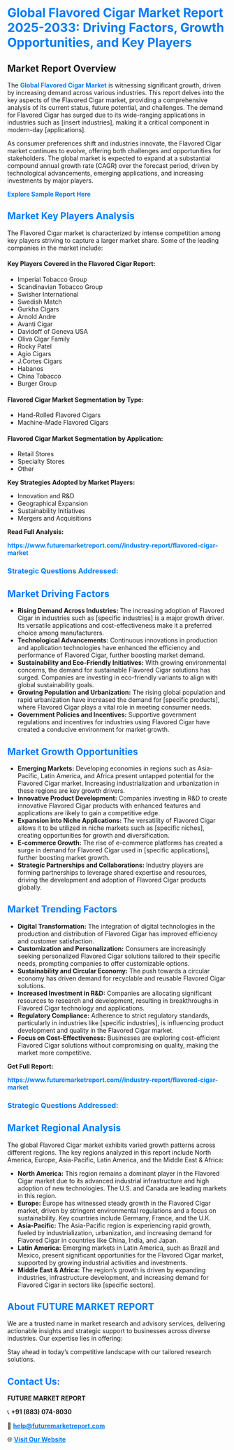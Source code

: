 <h1 style="color: #007BFF;">Global Flavored Cigar Market Report 2025-2033: Driving Factors, Growth Opportunities, and Key Players</h1>

<section id="overview">
<h2>Market Report Overview</h2>
<p>The <a href="https://www.futuremarketreport.com//industry-report/flavored-cigar-market" style="color: #007BFF; text-decoration: none;"><strong>Global Flavored Cigar Market</strong></a> is witnessing significant growth, driven by increasing demand across various industries. This report delves into the key aspects of the Flavored Cigar market, providing a comprehensive analysis of its current status, future potential, and challenges. The demand for Flavored Cigar has surged due to its wide-ranging applications in industries such as [insert industries], making it a critical component in modern-day [applications].</p>
<p>As consumer preferences shift and industries innovate, the Flavored Cigar market continues to evolve, offering both challenges and opportunities for stakeholders. The global market is expected to expand at a substantial compound annual growth rate (CAGR) over the forecast period, driven by technological advancements, emerging applications, and increasing investments by major players.</p>
</section>

<section id="overview">
<p><a href="https://www.futuremarketreport.com//request-sample/reportId=51475" style="color: #007BFF; text-decoration: none;"><strong>Explore Sample Report Here</strong></a></p>
</section>

<section id="key-players">
<h2 style="color: #007BFF;">Market Key Players Analysis</h2>
<p>The Flavored Cigar market is characterized by intense competition among key players striving to capture a larger market share. Some of the leading companies in the market include:</p>
<h4>Key Players Covered in the Flavored Cigar Report:</h4>
<ul><li>Imperial Tobacco Group</li><li>Scandinavian Tobacco Group</li><li>Swisher International</li><li>Swedish Match</li><li>Gurkha Cigars</li><li>Arnold Andre</li><li>Avanti Cigar</li><li>Davidoff of Geneva USA</li><li>Oliva Cigar Family</li><li>Rocky Patel</li><li>Agio Cigars</li><li>J.Cortes Cigars</li><li>Habanos</li><li>China Tobacco</li><li>Burger Group</li></ul>
<h4>Flavored Cigar Market Segmentation by Type:</h4>
<ul><li>Hand-Rolled Flavored Cigars</li><li>Machine-Made Flavored Cigars</li></ul>

<h4>Flavored Cigar Market Segmentation by Application:</h4>
<ul><li>Retail Stores</li><li>Specialty Stores</li><li>Other</li></ul>
<p><strong>Key Strategies Adopted by Market Players:</strong></p>
<ul>
<li>Innovation and R&D</li>
<li>Geographical Expansion</li>
<li>Sustainability Initiatives</li>
<li>Mergers and Acquisitions</li>
</ul>
</section>

<section>
<p><strong>Read Full Analysis: </strong></p><a href="https://www.futuremarketreport.com//industry-report/flavored-cigar-market" style="color: #007BFF; text-decoration: none;"><strong>https://www.futuremarketreport.com//industry-report/flavored-cigar-market</strong></a>
<h3 style="color: #007BFF;">Strategic Questions Addressed:</h3>
</section>

<section id="driving-factors">
<h2 style="color: #007BFF;">Market Driving Factors</h2>
<ul>
<li><strong>Rising Demand Across Industries:</strong> The increasing adoption of Flavored Cigar in industries such as [specific industries] is a major growth driver. Its versatile applications and cost-effectiveness make it a preferred choice among manufacturers.</li>
<li><strong>Technological Advancements:</strong> Continuous innovations in production and application technologies have enhanced the efficiency and performance of Flavored Cigar, further boosting market demand.</li>
<li><strong>Sustainability and Eco-Friendly Initiatives:</strong> With growing environmental concerns, the demand for sustainable Flavored Cigar solutions has surged. Companies are investing in eco-friendly variants to align with global sustainability goals.</li>
<li><strong>Growing Population and Urbanization:</strong> The rising global population and rapid urbanization have increased the demand for [specific products], where Flavored Cigar plays a vital role in meeting consumer needs.</li>
<li><strong>Government Policies and Incentives:</strong> Supportive government regulations and incentives for industries using Flavored Cigar have created a conducive environment for market growth.</li>
</ul>
</section>

<section id="growth-opportunities">
<h2 style="color: #007BFF;">Market Growth Opportunities</h2>
<ul>
<li><strong>Emerging Markets:</strong> Developing economies in regions such as Asia-Pacific, Latin America, and Africa present untapped potential for the Flavored Cigar market. Increasing industrialization and urbanization in these regions are key growth drivers.</li>
<li><strong>Innovative Product Development:</strong> Companies investing in R&D to create innovative Flavored Cigar products with enhanced features and applications are likely to gain a competitive edge.</li>
<li><strong>Expansion into Niche Applications:</strong> The versatility of Flavored Cigar allows it to be utilized in niche markets such as [specific niches], creating opportunities for growth and diversification.</li>
<li><strong>E-commerce Growth:</strong> The rise of e-commerce platforms has created a surge in demand for Flavored Cigar used in [specific applications], further boosting market growth.</li>
<li><strong>Strategic Partnerships and Collaborations:</strong> Industry players are forming partnerships to leverage shared expertise and resources, driving the development and adoption of Flavored Cigar products globally.</li>
</ul>
</section>

<section id="trending-factors">
<h2 style="color: #007BFF;">Market Trending Factors</h2>
<ul>
<li><strong>Digital Transformation:</strong> The integration of digital technologies in the production and distribution of Flavored Cigar has improved efficiency and customer satisfaction.</li>
<li><strong>Customization and Personalization:</strong> Consumers are increasingly seeking personalized Flavored Cigar solutions tailored to their specific needs, prompting companies to offer customizable options.</li>
<li><strong>Sustainability and Circular Economy:</strong> The push towards a circular economy has driven demand for recyclable and reusable Flavored Cigar solutions.</li>
<li><strong>Increased Investment in R&D:</strong> Companies are allocating significant resources to research and development, resulting in breakthroughs in Flavored Cigar technology and applications.</li>
<li><strong>Regulatory Compliance:</strong> Adherence to strict regulatory standards, particularly in industries like [specific industries], is influencing product development and quality in the Flavored Cigar market.</li>
<li><strong>Focus on Cost-Effectiveness:</strong> Businesses are exploring cost-efficient Flavored Cigar solutions without compromising on quality, making the market more competitive.</li>
</ul>
</section>

<section>
<p><strong>Get Full Report: </strong></p><a href="https://www.futuremarketreport.com//industry-report/flavored-cigar-market" style="color: #007BFF; text-decoration: none;"><strong>https://www.futuremarketreport.com//industry-report/flavored-cigar-market</strong></a>
<h3 style="color: #007BFF;">Strategic Questions Addressed:</h3>
</section>


<section id="regional-analysis">
<h2 style="color: #007BFF;">Market Regional Analysis</h2>
<p>The global Flavored Cigar market exhibits varied growth patterns across different regions. The key regions analyzed in this report include North America, Europe, Asia-Pacific, Latin America, and the Middle East & Africa:</p>
<ul>
<li><strong>North America:</strong> This region remains a dominant player in the Flavored Cigar market due to its advanced industrial infrastructure and high adoption of new technologies. The U.S. and Canada are leading markets in this region.</li>
<li><strong>Europe:</strong> Europe has witnessed steady growth in the Flavored Cigar market, driven by stringent environmental regulations and a focus on sustainability. Key countries include Germany, France, and the U.K.</li>
<li><strong>Asia-Pacific:</strong> The Asia-Pacific region is experiencing rapid growth, fueled by industrialization, urbanization, and increasing demand for Flavored Cigar in countries like China, India, and Japan.</li>
<li><strong>Latin America:</strong> Emerging markets in Latin America, such as Brazil and Mexico, present significant opportunities for the Flavored Cigar market, supported by growing industrial activities and investments.</li>
<li><strong>Middle East & Africa:</strong> The region’s growth is driven by expanding industries, infrastructure development, and increasing demand for Flavored Cigar in sectors like [specific sectors].</li>
</ul>
</section>

<footer>
<h2 style="color: #007BFF;">About FUTURE MARKET REPORT</h2>
<p>We are a trusted name in market research and advisory services, delivering actionable insights and strategic support to businesses across diverse industries. Our expertise lies in offering:</p>

<p>Stay ahead in today’s competitive landscape with our tailored research solutions.</p>

<h2 style="color: #007BFF;">Contact Us:</h2>
<p><strong>FUTURE MARKET REPORT</strong></p>
<p>📞 <strong>+91 (883) 074-8030</strong></p>
<p>📧 <strong><a href="mailto:help@futuremarketreport.com" style="color: #007BFF;">help@futuremarketreport.com</a></strong></p>
<p>🌐 <strong><a href="https://www.futuremarketreport.com/" style="color: #007BFF;">Visit Our Website</a></strong></p>
</footer>